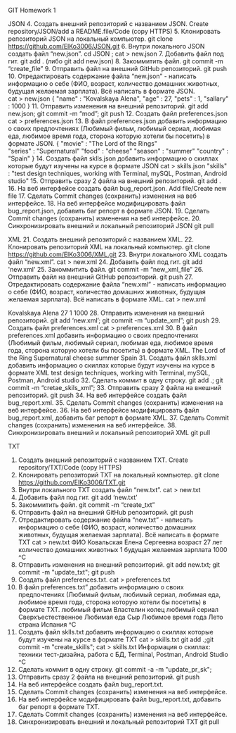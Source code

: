GIT Homework 1

JSON
 4. Создать внешний репозиторий c названием JSON. Create repository/JSON/add a README.file/Code (copy HTTPS)
 5. Клонировать репозиторий JSON на локальный компьютер. git clone https://github.com/ElKo3006/JSON.git
 6. Внутри локального JSON создать файл “new.json”. cd JSON ; cat > new.json
 7. Добавить файл под гит. git add . (либо git add new.json)
 8. Закоммитить файл. 	git commit -m “create_file”
 9. Отправить файл на внешний GitHub репозиторий. git push
 10. Отредактировать содержание файла “new.json” - написать информацию о себе (ФИО, возраст, количество домашних животных, будущая желаемая зарплата). Всё написать в формате JSON. 	
cat > new.json  { "name" : "Kovalskaya Alena", "age" : 27, "pets" : 1, "sallary" : 1000 } 
 11. Отправить изменения на внешний репозиторий.  git add new.json; git commit -m “mod”; git push
 12. Создать файл preferences.json 	cat > preferences.json
 13. В файл preferences.json добавить информацию о своих предпочтениях (Любимый фильм, любимый сериал, любимая еда, любимое время года, сторона которую хотели бы посетить) в формате JSON. 	{ "movie" : "The Lord of the Rings"                    
"series" : "Supernatural" 
"food" : "cheese"
"season" : "summer"
"country" : "Spain" }
 14. Создать файл sklls.json добавить информацию о скиллах которые будут изучены на курсе в формате JSON cat > skills.json  "skills" : "test design techniques, working with Terminal, mySQL, Postman, Android studio"
 15. Отправить сразу 2 файла на внешний репозиторий. git add .
 16. На веб интерфейсе создать файл bug_report.json. Add file/Create new file
 17. Сделать Commit changes (сохранить) изменения на веб интерфейсе.
 18. На веб интерфейсе модифицировать файл bug_report.json, добавить баг репорт в формате JSON.
 19. Сделать Commit changes (сохранить) изменения на веб интерфейсе.
 20. Синхронизировать внешний и локальный репозиторий JSON git pull


XML
 21. Создать внешний репозиторий c названием XML.
 22. Клонировать репозиторий XML на локальный компьютер. git clone https://github.com/ElKo3006/XML.git
 23. Внутри локального XML создать файл “new.xml”. cat > new.xml
 24. Добавить файл под гит.	git add 'new.xml'
 25. Закоммитить файл. 	git commit -m “new_xml_file”
 26. Отправить файл на внешний GitHub репозиторий. git push
 27. Отредактировать содержание файла “new.xml” - написать информацию о себе (ФИО, возраст, количество домашних животных, будущая желаемая зарплата). Всё написать в формате XML. 
cat > new.xml 
<?xml version="1.0" encoding="UTF-8"?>                 
<info>
<name>Kovalskaya Alena</name>
<age>27</age>
<pets>1</pets>
<salary>1000</salary>
</info>
 28. Отправить изменения на внешний репозиторий. git add ‘new.xml’; git commit -m “update_xml”; git push
 29. Создать файл preferences.xml cat > preferences.xml 
 30. В файл preferences.xml добавить информацию о своих предпочтениях (Любимый фильм, любимый сериал, любимая еда, любимое время года, сторона которую хотели бы посетить) в формате XML. 
<?xml version="1.0" encoding="UTF-8"?>
<info>
<movie>The Lord of the Ring</movie>
<series>Supernatural</series>
<food>cheese</food>
<season>summer</season>
<country>Spain</country>
</info>
 31. Создать файл sklls.xml добавить информацию о скиллах которые будут изучены на курсе в формате XML
<?xml version="1.0" encoding="UTF-8"?>
<skills>test design techniques, working with Terminal, mySQL, Postman, Android studio</skills>
 32. Сделать коммит в одну строку. 	git add .; git commit -m “cretae_skils_xml”;
 33. Отправить сразу 2 файла на внешний репозиторий. 	git push
 34. На веб интерфейсе создать файл bug_report.xml.
 35. Сделать Commit changes (сохранить) изменения на веб интерфейсе.
 36. На веб интерфейсе модифицировать файл bug_report.xml, добавить баг репорт в формате XML.
 37. Сделать Commit changes (сохранить) изменения на веб интерфейсе.
 38. Синхронизировать внешний и локальный репозиторий XML	 git pull

TXT
 1. Создать внешний репозиторий c названием TXT. Create repository/TXT/Code (copy HTTPS)
 2. Клонировать репозиторий TXT на локальный компьютер.  git clone https://github.com/ElKo3006/TXT.git
 3. Внутри локального TXT создать файл “new.txt”. cat > new.txt
 4. Добавить файл под гит. git add ‘new.txt’
 5. Закоммитить файл.	git commit -m “create_txt”
 6. Отправить файл на внешний GitHub репозиторий. git push
 7. Отредактировать содержание файла “new.txt” - написать информацию о себе (ФИО, возраст, количество домашних животных, будущая желаемая зарплата). Всё написать в формате TXT cat > new.txt
ФИО Ковальская Елена Сергеевна
возраст 27 лет
количество домашних животных 1
будущая желаемая зарплата 1000
^C
 8. Отправить изменения на внешний репозиторий.	git add new.txt; git commit -m "update_txt"; git push
 9. Создать файл preferences.txt.  cat > preferences.txt
 10. В файл preferences.txt” добавить информацию о своих предпочтениях (Любимый фильм, любимый сериал, любимая еда, любимое время года, сторона которую хотели бы посетить) в формате TXT. 
любимый фильм Властелин колец
любимый сериал Сверхъестественное
Любимая еда Сыр
Любимое время года Лето
страна Испания
^C
 11. Создать файл sklls.txt добавить информацию о скиллах которые будут изучены на курсе в формате TXT cat > skills.txt 
 git add .;git commit -m "create_skills";
 cat > skills.txt 
Информация о скиллах: техники тест-дизайна, работа с БД, Terminal, Postman, Android Studio
^C
 12. Сделать коммит в одну строку.	 git commit -a -m "update_pr_sk";
 13. Отправить сразу 2 файла на внешний репозиторий. 	git push
 14. На веб интерфейсе создать файл bug_report.txt.
 15. Сделать Commit changes (сохранить) изменения на веб интерфейсе.
 16. На веб интерфейсе модифицировать файл bug_report.txt, добавить баг репорт в формате TXT.
 17. Сделать Commit changes (сохранить) изменения на веб интерфейсе.
 18. Синхронизировать внешний и локальный репозиторий TXT git pull
